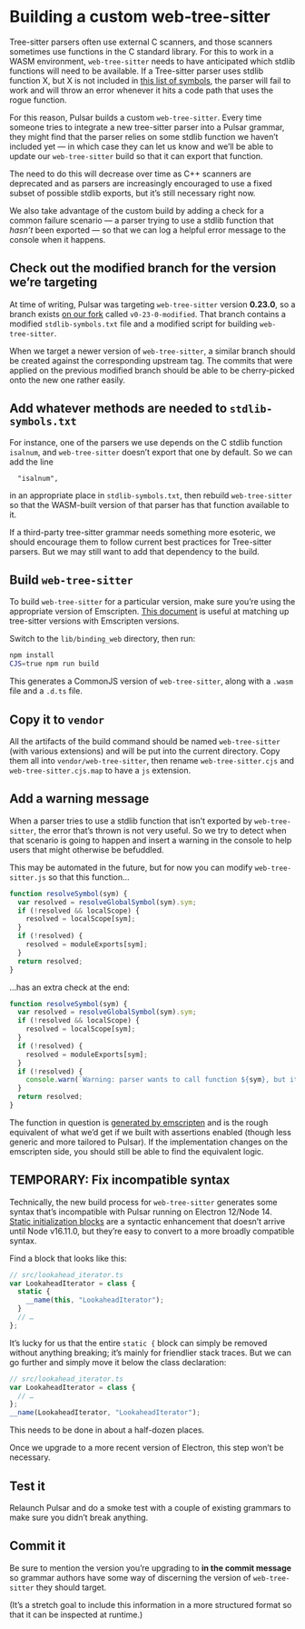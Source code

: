 # Building a custom web-tree-sitter

Tree-sitter parsers often use external C scanners, and those scanners sometimes use functions in the C standard library. For this to work in a WASM environment, `web-tree-sitter` needs to have anticipated which stdlib functions will need to be available. If a Tree-sitter parser uses stdlib function X, but X is not included in [this list of symbols](https://github.com/tree-sitter/tree-sitter/blob/master/lib/src/wasm/stdlib-symbols.txt), the parser will fail to work and will throw an error whenever it hits a code path that uses the rogue function.

For this reason, Pulsar builds a custom `web-tree-sitter`. Every time someone tries to integrate a new tree-sitter parser into a Pulsar grammar, they might find that the parser relies on some stdlib function we haven’t included yet — in which case they can let us know and we’ll be able to update our `web-tree-sitter` build so that it can export that function.

The need to do this will decrease over time as C++ scanners are deprecated and as parsers are increasingly encouraged to use a fixed subset of possible stdlib exports, but it’s still necessary right now.

We also take advantage of the custom build by adding a check for a common failure scenario — a parser trying to use a stdlib function that _hasn’t_ been exported — so that we can log a helpful error message to the console when it happens.

## Check out the modified branch for the version we’re targeting

At time of writing, Pulsar was targeting `web-tree-sitter` version **0.23.0**, so a branch exists [on our fork](https://github.com/pulsar-edit/tree-sitter/tree/v0-23-0-modified) called `v0-23-0-modified`. That branch contains a modified `stdlib-symbols.txt` file and a modified script for building `web-tree-sitter`.

When we target a newer version of `web-tree-sitter`, a similar branch should be created against the corresponding upstream tag. The commits that were applied on the previous modified branch should be able to be cherry-picked onto the new one rather easily.

## Add whatever methods are needed to `stdlib-symbols.txt`

For instance, one of the parsers we use depends on the C stdlib function `isalnum`, and `web-tree-sitter` doesn’t export that one by default. So we can add the line

```
  "isalnum",
```

in an appropriate place in `stdlib-symbols.txt`, then rebuild `web-tree-sitter` so that the WASM-built version of that parser has that function available to it.

If a third-party tree-sitter grammar needs something more esoteric, we should encourage them to follow current best practices for Tree-sitter parsers. But we may still want to add that dependency to the build.

## Build `web-tree-sitter`

To build `web-tree-sitter` for a particular version, make sure you’re using the appropriate version of Emscripten. [This document](https://github.com/sogaiu/ts-questions/blob/master/questions/which-version-of-emscripten-should-be-used-for-the-playground/README.md) is useful at matching up tree-sitter versions with Emscripten versions.

Switch to the `lib/binding_web` directory, then run:

```sh
npm install
CJS=true npm run build
```

This generates a CommonJS version of `web-tree-sitter`, along with a `.wasm` file and a `.d.ts` file.

## Copy it to `vendor`

All the artifacts of the build command should be named `web-tree-sitter` (with various extensions) and will be put into the current directory. Copy them all into `vendor/web-tree-sitter`, then rename `web-tree-sitter.cjs` and `web-tree-sitter.cjs.map` to have a `js` extension.

## Add a warning message

When a parser tries to use a stdlib function that isn’t exported by `web-tree-sitter`, the error that’s thrown is not very useful. So we try to detect when that scenario is going to happen and insert a warning in the console to help users that might otherwise be befuddled.

This may be automated in the future, but for now you can modify `web-tree-sitter.js` so that this function…

```js
function resolveSymbol(sym) {
  var resolved = resolveGlobalSymbol(sym).sym;
  if (!resolved && localScope) {
    resolved = localScope[sym];
  }
  if (!resolved) {
    resolved = moduleExports[sym];
  }
  return resolved;
}

```

…has an extra check at the end:

```js
function resolveSymbol(sym) {
  var resolved = resolveGlobalSymbol(sym).sym;
  if (!resolved && localScope) {
    resolved = localScope[sym];
  }
  if (!resolved) {
    resolved = moduleExports[sym];
  }
  if (!resolved) {
    console.warn(`Warning: parser wants to call function ${sym}, but it is not defined. If parsing fails, this is probably the reason why. Please report this to the Pulsar team so that this parser can be supported properly.`);
  }
  return resolved;
}
```


The function in question is [generated by emscripten](https://github.com/emscripten-core/emscripten/blob/127fb03dad7288a71f51bd46be49f1da8bdb0fa8/src/library_dylink.js#L665-L677) and is the rough equivalent of what we’d get if we built with assertions enabled (though less generic and more tailored to Pulsar). If the implementation changes on the emscripten side, you should still be able to find the equivalent logic.

## TEMPORARY: Fix incompatible syntax

Technically, the new build process for `web-tree-sitter` generates some syntax that’s incompatible with Pulsar running on Electron 12/Node 14. [Static initialization blocks](https://developer.mozilla.org/en-US/docs/Web/JavaScript/Reference/Classes/Static_initialization_blocks) are a syntactic enhancement that doesn’t arrive until Node v16.11.0, but they’re easy to convert to a more broadly compatible syntax.

Find a block that looks like this:

```js
// src/lookahead_iterator.ts
var LookaheadIterator = class {
  static {
    __name(this, "LookaheadIterator");
  }
  // …
};
```

It’s lucky for us that the entire `static {` block can simply be removed without anything breaking; it’s mainly for friendlier stack traces. But we can go further and simply move it below the class declaration:

```js
// src/lookahead_iterator.ts
var LookaheadIterator = class {
  // …
};
__name(LookaheadIterator, "LookaheadIterator");
```

This needs to be done in about a half-dozen places.

Once we upgrade to a more recent version of Electron, this step won’t be necessary.

## Test it

Relaunch Pulsar and do a smoke test with a couple of existing grammars to make sure you didn’t break anything.

## Commit it

Be sure to mention the version you’re upgrading to **in the commit message** so grammar authors have some way of discerning the version of `web-tree-sitter` they should target.

(It’s a stretch goal to include this information in a more structured format so that it can be inspected at runtime.)

